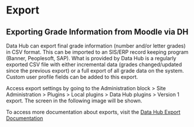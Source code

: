 # Export

## Exporting Grade Information from Moodle via DH
Data Hub can export final grade information (number and/or letter grades) in CSV format. This can be imported to an SIS/ERP record keeping program (Banner, Peoplesoft, SAP). What is provided by Data Hub is a regularly exported CSV file with either incremental data (grades changed/updated since the previous export) or a full export of all grade data on the system. Custom user profile fields can be added to this export.

Access export settings by going to the Administration block > Site Administration > Plugins > Local plugins > Data Hub plugins > Version 1 export. The screen in the following image will be shown.

To access more documentation about exports, visit the [Data Hub Export Documentation](http://rlcommunity.remote-learner.net/mod/book/view.php?id=59&chapterid=518)

